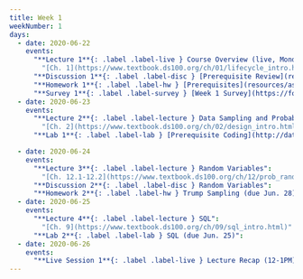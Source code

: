 ```yaml
---
title: Week 1
weekNumber: 1
days:
  - date: 2020-06-22
    events:
      "**Lecture 1**{: .label .label-live } Course Overview (live, Monday 9:30-11AM)":
        "[Ch. 1](https://www.textbook.ds100.org/ch/01/lifecycle_intro.html)"
      "**Discussion 1**{: .label .label-disc } [Prerequisite Review](resources/assets/discussions/disc01.pdf) ([video](https://www.youtube.com/playlist?list=PLQCcNQgUcDfoDrr1LymqU1C5eAM6d0TBi))":
      "**Homework 1**{: .label .label-hw } [Prerequisites](resources/assets/hw/hw1.pdf) (due Jun. 24)":
      "**Survey 1**{: .label .label-survey } [Week 1 Survey](https://forms.gle/n7vgqdeEfNdjrKmh9) (due Jun. 24)":
  - date: 2020-06-23
    events:
      "**Lecture 2**{: .label .label-lecture } Data Sampling and Probability":
        "[Ch. 2](https://www.textbook.ds100.org/ch/02/design_intro.html)"
      "**Lab 1**{: .label .label-lab } [Prerequisite Coding](http://data100.datahub.berkeley.edu/hub/user-redirect/git-sync?repo=https://github.com/DS-100/su20&subPath=lab/lab01/) (due Jun. 23)":

  - date: 2020-06-24
    events:
      "**Lecture 3**{: .label .label-lecture } Random Variables":
        "[Ch. 12.1-12.2](https://www.textbook.ds100.org/ch/12/prob_random_vars.html)"
      "**Discussion 2**{: .label .label-disc } Random Variables":
      "**Homework 2**{: .label .label-hw } Trump Sampling (due Jun. 28)":
  - date: 2020-06-25
    events:
      "**Lecture 4**{: .label .label-lecture } SQL":
        "[Ch. 9](https://www.textbook.ds100.org/ch/09/sql_intro.html)"
      "**Lab 2**{: .label .label-lab } SQL (due Jun. 25)":
  - date: 2020-06-26
    events:
      "**Live Session 1**{: .label .label-live } Lecture Recap (12-1PM)":
---
```

